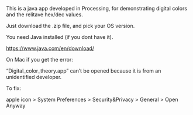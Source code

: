 

This is a java app developed in Processing, for demonstrating digital colors and the relitave hex/dec values.

Just download the .zip file, and pick your OS version.

You need Java installed (if you dont have it).

https://www.java.com/en/download/

On Mac if you get the error:

“Digital_color_theory.app” can’t be opened because it is from an unidentified developer.

To fix:

apple icon > System Preferences > Security&Privacy > General > Open Anyway
